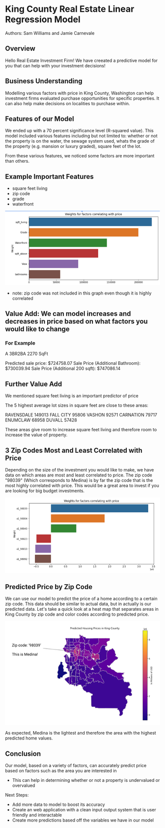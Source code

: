 # King County Real Estate Linear Regression Model

Authors: Sam Williams and Jamie Carnevale

## Overview

Hello Real Estate Investment Firm! We have creeated a predictive model for you that can help with your investment decisions!

## Business Understanding

Modelling various factors with price in King County, Washington can help investment firms evaluated purchase opportunities for specific properties. It can also help make decisions on localities to purchase within.

## Features of our Model

We ended up with a 70 percent significance level (R-squared value). This model included various features including but not limited to: whether or not the property is on the water, the sewage system used, whats the grade of the property (e.g. mansion or luxury graded), square feet of the lot.

From these various features, we noticed some factors are more important than others.

## Example Important Features

* square feet living
* zip code
* grade
* waterfront

![weights2](./images/weights2.png)
* note: zip code was not included in this graph even though it is highly correlated

## Value Add: We can model increases and decreases in price based on what factors you would like to change

### For Example

A 3BR2BA
2270 SqFt 

Predicted sale price: $724758.07
Sale Price (Additional Bathroom): $730039.94
Sale Price (Additional 200 sqft): $747086.14

## Further Value Add

We mentioned square feet living is an important predictor of price

The 5 highest average lot sizes in square feet are close to these areas:

RAVENSDALE    149013
FALL CITY      95806
VASHON         92571
CARNATION      79717
ENUMCLAW       68958
DUVALL         57428

These areas give room to increase square feet living and therefore room to increase the value of property.

## 3 Zip Codes Most and Least Correlated with Price

Depending on the size of the investment you would like to make, we have data on which areas are most and least correlated to price. The zip code "98039" (Which corresponds to Medina) is by far the zip code that is the most highly correlated with price. This would be a great area to invest if you are looking for big budget investments.

![weights1](./images/weights1.png)


## Predicted Price by Zip Code

We can use our model to predict the price of a home according to a certain zip code. This data should be similar to actual data, but in actually is our predicted data. Let's take a quick look at a heat map that separates areas in King County by zip code and color codes according to predicted price.

![heatmap](./images/heatmap2.png)

As expected, Medina is the lightest and therefore the area with the highest predicted home values.

## Conclusion

Our model, based on a variety of factors, can accurately predict price based on factors such as the area you are interested in
* This can help in determining whether or not a property is undervalued or overvalued

Next Steps:
* Add more data to model to boost its accuracy
* Create an web application with a clean input output system that is user friendly and interactable
* Create more predictions based off the variables we have in our model

